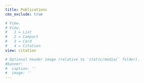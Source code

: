 ```yaml
---
title: Publications
cms_exclude: true

# View.
# View.
#   1 = List
#   2 = Compact
#   3 = Card
#   4 = Citation
view: citation

# Optional header image (relative to `static/media/` folder).
#banner:
#  caption: ''
#  image: ''
---
```

